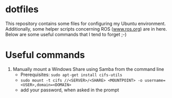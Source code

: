 dotfiles
=================

This repository contains some files for configuring my Ubuntu environment.
Additionally, some helper scripts concerning ROS (www.ros.org) are in here.
Below are some useful commands that I tend to forget ;-)

Useful commands
=================
1. Manually mount a Windows Share using Samba from the command line
    - Prerequisites: `sudo apt-get install cifs-utils`
    - `sudo mount -t cifs //<SERVER>/<SHARE> <MOUNTPOINT> -o username=<USER>,domain=<DOMAIN>`
    - add your password, when asked in the prompt
